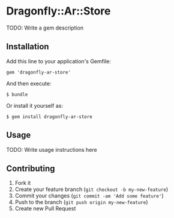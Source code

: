 # Dragonfly::Ar::Store

TODO: Write a gem description

## Installation

Add this line to your application's Gemfile:

    gem 'dragonfly-ar-store'

And then execute:

    $ bundle

Or install it yourself as:

    $ gem install dragonfly-ar-store

## Usage

TODO: Write usage instructions here

## Contributing

1. Fork it
2. Create your feature branch (`git checkout -b my-new-feature`)
3. Commit your changes (`git commit -am 'Add some feature'`)
4. Push to the branch (`git push origin my-new-feature`)
5. Create new Pull Request
